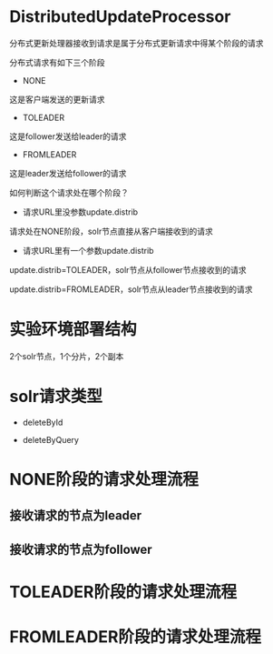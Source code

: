 # DistributedUpdateProcessor

分布式更新处理器接收到请求是属于分布式更新请求中得某个阶段的请求

分布式请求有如下三个阶段

* NONE

这是客户端发送的更新请求

* TOLEADER

这是follower发送给leader的请求

* FROMLEADER

这是leader发送给follower的请求

如何判断这个请求处在哪个阶段？

* 请求URL里没参数update.distrib

请求处在NONE阶段，solr节点直接从客户端接收到的请求

* 请求URL里有一个参数update.distrib

update.distrib=TOLEADER，solr节点从follower节点接收到的请求

update.distrib=FROMLEADER，solr节点从leader节点接收到的请求


# 实验环境部署结构

2个solr节点，1个分片，2个副本


# solr请求类型

* deleteById

* deleteByQuery


# NONE阶段的请求处理流程

## 接收请求的节点为leader

## 接收请求的节点为follower

# TOLEADER阶段的请求处理流程

# FROMLEADER阶段的请求处理流程